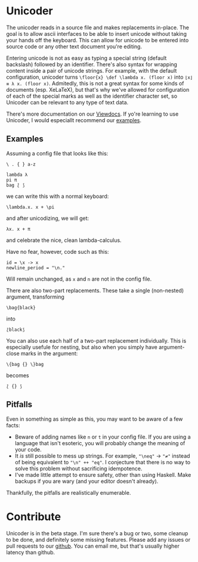 Unicoder
========

The unicoder reads in a source file and makes replacements in-place. The goal
is to allow ascii interfaces to be able to insert unicode without taking your
hands off the keyboard. This can allow for unicode to be entered into source
code or any other text document you're editing.

Entering unicode is not as easy as typing a special string (default backslash)
followed by an identifier. There's also syntax for wrapping content inside a
pair of unicode strings.
For example, with the default configuration, unicoder turns
`\floor{x} \def \lambda x. (floor x)` into `⌊x⌋ ≡ λ x. (floor x)`.
Admitedly, this is not a great syntax for some kinds of documents (esp. XeLaTeX),
but that's why we've allowed for configuration of each of the special marks as
well as the identifier character set, so Unicoder can be relevant to any type of
text data.

There's more documentation on our
[Viewdocs](http://zankoku-okuno.viewdocs.io/unicoder/).
If yo're learning to use Unicoder, I would especiallt recommend our
[examples](http://zankoku-okuno.viewdocs.io/unicoder/examples.md).

Examples
--------

Assuming a config file that looks like this:

```
\ . { } a-z

lambda λ
pi π
bag ⟅ ⟆
```

we can write this with a normal keyboard:

```
\lambda.x. x + \pi
```

and after unicodizing, we will get:

```
λx. x + π
```

and celebrate the nice, clean lambda-calculus.

Have no fear, however, code such as this:

```
id = \x -> x
newline_period = "\n."
```

Will remain unchanged, as `x` and `n` are not in the config file.

There are also two-part replacements. These take a single (non-nested) argument, transforming

```
\bag{black}
```

into

```
⟅black⟆
```

You can also use each half of a two-part replacement individually. This is especially
usefule for nesting, but also when you simply have argument-close marks in the argument:

```
\{bag {} \}bag
```

becomes

```
⟅ {} ⟆
```

Pitfalls
--------

Even in something as simple as this, you may want to be aware of a few facts:

 * Beware of adding names like `n` or `t` in your config file. If you are using 
   a language that isn't esoteric, you will probably change the meaning of your 
   code.
 * It _is_ still possible to mess up strings. For example, `"\neq"` → `"≠"` 
   instead of being equivalent to `"\n" ++ "eq"`. I conjecture that there is 
   no way to solve this problem without sacrificing idempotence.
 * I've made little attempt to ensure safety, other than using Haskell. Make 
   backups if you are wary (and your editor doesn't already).

Thankfully, the pitfalls are realistically enumerable.


Contribute
==========

Unicoder is in the beta stage. I'm sure there's a bug or two, some cleanup to be
done, and definitely some missing features. Please add any issues or pull requests
to our [github](https://github.com/Zankoku-Okuno/unicoder). You can email me, but
that's usually higher latency than github.